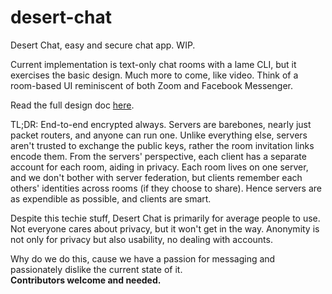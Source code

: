 # desert-chat
Desert Chat, easy and secure chat app. WIP.

Current implementation is text-only chat rooms with a lame CLI, but it exercises the basic design. Much more to come, like video. Think of a room-based UI reminiscent of both Zoom and Facebook Messenger.

Read the full design doc [here](https://docs.google.com/document/d/1BORD3gDLjhp_MjSfiBAAVqthWbmlx__7iy-Il8MSCx0/edit?usp=sharing).

TL;DR: End-to-end encrypted always. Servers are barebones, nearly just packet routers, and anyone can run one. Unlike everything else, servers aren't trusted to exchange the public keys, rather the room invitation links encode them. From the servers' perspective, each client has a separate account for each room, aiding in privacy. Each room lives on one server, and we don't bother with server federation, but clients remember each others' identities across rooms (if they choose to share). Hence servers are as expendible as possible, and clients are smart.

Despite this techie stuff, Desert Chat is primarily for average people to use. Not everyone cares about privacy, but it won't get in the way. Anonymity is not only for privacy but also usability, no dealing with accounts.

Why do we do this, cause we have a passion for messaging and passionately dislike the current state of it. \
**Contributors welcome and needed.**
